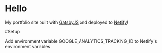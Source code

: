# Hello

My portfolio site built with [GatsbyJS](https://www.gatsbyjs.org/) and deployed to [Netlify](https://www.netlify.com/)!

#Setup

Add environment variable GOOGLE_ANALYTICS_TRACKING_ID to Netlify's environment variables
